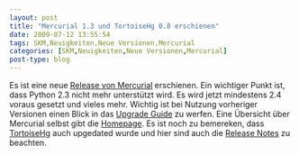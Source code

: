 ```yaml
---
layout: post
title: "Mercurial 1.3 und TortoiseHg 0.8 erschienen"
date: 2009-07-12 13:55:54
tags: SKM,Neuigkeiten,Neue Versionen,Mercurial
categories: [SKM,Neuigkeiten,Neue Versionen,Mercurial]
post-type: blog
---
```

Es ist eine neue <a href="http://mercurial.selenic.com/wiki/WhatsNew#Version_1.3_-_2009-07-01">Release von Mercurial</a> erschienen. Ein wichtiger Punkt ist, dass Python 2.3 nicht mehr unterstützt wird. Es wird jetzt mindestens 2.4 voraus gesetzt und vieles mehr. Wichtig ist bei Nutzung vorheriger Versionen einen Blick in das <a href="http://mercurial.selenic.com/wiki/UpgradeNotes">Upgrade Guide</a> zu werfen. Eine Übersicht über Mercurial selbst gibt die <a href="http://mercurial.selenic.com/wiki/">Homepage</a>.
Es ist noch zu bemereken, dass <a href="http://bitbucket.org/tortoisehg/stable/wiki/Home">TortoiseHg</a> auch upgedated wurde und hier sind auch die <a href="http://bitbucket.org/tortoisehg/stable/wiki/ReleaseNotes">Release Notes</a> zu beachten.

